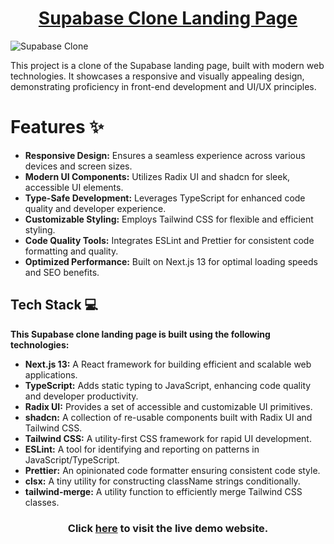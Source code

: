<div align='center'>

# [Supabase Clone Landing Page](https://supabase-clone-landingpage.vercel.app)

</div>

![Supabase Clone](https://imgur.com/OXfTkiR.png)

This project is a clone of the Supabase landing page, built with modern web technologies. It showcases a responsive and visually appealing design, demonstrating proficiency in front-end development and UI/UX principles.

# Features ✨

- **Responsive Design:** Ensures a seamless experience across various devices and screen sizes.
- **Modern UI Components:** Utilizes Radix UI and shadcn for sleek, accessible UI elements.
- **Type-Safe Development:** Leverages TypeScript for enhanced code quality and developer experience.
- **Customizable Styling:** Employs Tailwind CSS for flexible and efficient styling.
- **Code Quality Tools:** Integrates ESLint and Prettier for consistent code formatting and quality.
- **Optimized Performance:** Built on Next.js 13 for optimal loading speeds and SEO benefits.

## Tech Stack 💻

**This Supabase clone landing page is built using the following technologies:**

- **Next.js 13:** A React framework for building efficient and scalable web applications.
- **TypeScript:** Adds static typing to JavaScript, enhancing code quality and developer productivity.
- **Radix UI:** Provides a set of accessible and customizable UI primitives.
- **shadcn:** A collection of re-usable components built with Radix UI and Tailwind CSS.
- **Tailwind CSS:** A utility-first CSS framework for rapid UI development.
- **ESLint:** A tool for identifying and reporting on patterns in JavaScript/TypeScript.
- **Prettier:** An opinionated code formatter ensuring consistent code style.
- **clsx:** A tiny utility for constructing className strings conditionally.
- **tailwind-merge:** A utility function to efficiently merge Tailwind CSS classes.

<div align='center'>

### Click [here](https://supabase-clone-landingpage.vercel.app) to visit the live demo website.

</div>
